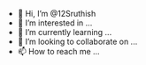 - 👋 Hi, I’m @12Sruthish
- 👀 I’m interested in ...
- 🌱 I’m currently learning ...
- 💞️ I’m looking to collaborate on ...
- 📫 How to reach me ...

<!---
12Sruthish/12Sruthish is a ✨ special ✨ repository because its `README.md` (this file) appears on your GitHub profile.
You can click the Preview link to take a look at your changes.
--->
